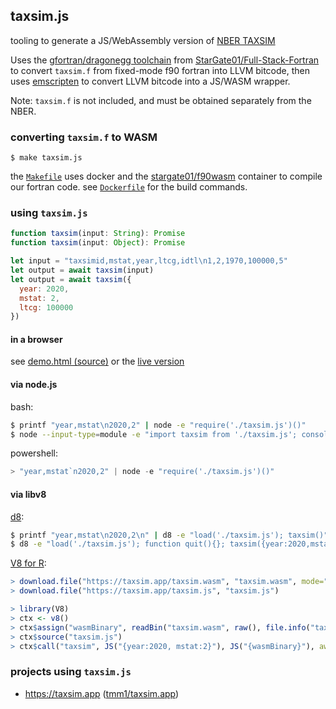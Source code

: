 ## taxsim.js

tooling to generate a JS/WebAssembly version of [NBER TAXSIM](http://taxsim.nber.org)

Uses the [gfortran/dragonegg toolchain](https://chrz.de/2020/04/21/fortran-in-the-browser/) from [StarGate01/Full-Stack-Fortran](https://github.com/StarGate01/Full-Stack-Fortran) to convert `taxsim.f` from fixed-mode f90 fortran into LLVM bitcode, then uses [emscripten](https://emscripten.org) to convert LLVM bitcode into a JS/WASM wrapper.

Note: `taxsim.f` is not included, and must be obtained separately from the NBER.

### converting `taxsim.f` to WASM

```
$ make taxsim.js
```

the [`Makefile`](Makefile) uses docker and the [stargate01/f90wasm](https://hub.docker.com/r/stargate01/f90wasm) container to compile our fortran code. see [`Dockerfile`](Dockerfile) for the build commands.

### using `taxsim.js`

```typescript
function taxsim(input: String): Promise
function taxsim(input: Object): Promise
```

```js
let input = "taxsimid,mstat,year,ltcg,idtl\n1,2,1970,100000,5"
let output = await taxsim(input)
let output = await taxsim({
  year: 2020,
  mstat: 2,
  ltcg: 100000
})
```

#### in a browser

see [demo.html (source)](demo.html) or the [live version](https://taxsim.nber.org/taxsim35/demo.html)

#### via node.js

bash:

```bash
$ printf "year,mstat\n2020,2" | node -e "require('./taxsim.js')()"
$ node --input-type=module -e "import taxsim from './taxsim.js'; console.log(await taxsim({year:2020,mstat:2}))"
```

powershell:

```powershell
> "year,mstat`n2020,2" | node -e "require('./taxsim.js')()"
```

#### via libv8

[d8](https://v8.dev/docs/d8):

```bash
$ printf "year,mstat\n2020,2\n" | d8 -e "load('./taxsim.js'); taxsim()"
$ d8 -e "load('./taxsim.js'); function quit(){}; taxsim({year:2020,mstat:2}).then(console.log).catch(console.log)"
```

[V8 for R](https://cran.r-project.org/web/packages/V8/index.html):

```r
> download.file("https://taxsim.app/taxsim.wasm", "taxsim.wasm", mode="wb")
> download.file("https://taxsim.app/taxsim.js", "taxsim.js")

> library(V8)
> ctx <- v8()
> ctx$assign("wasmBinary", readBin("taxsim.wasm", raw(), file.info("taxsim.wasm")$size))
> ctx$source("taxsim.js")
> ctx$call("taxsim", JS("{year:2020, mstat:2}"), JS("{wasmBinary}"), await=TRUE)
```

### projects using `taxsim.js`

- https://taxsim.app ([tmm1/taxsim.app](https://github.com/tmm1/taxsim.app))
